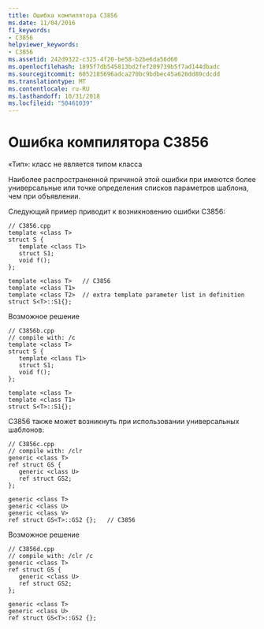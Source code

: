 ```yaml
---
title: Ошибка компилятора C3856
ms.date: 11/04/2016
f1_keywords:
- C3856
helpviewer_keywords:
- C3856
ms.assetid: 242d9322-c325-4f20-be58-b2be6da56d60
ms.openlocfilehash: 1895f7db545813bd2fef209739b5f7ad144dbadc
ms.sourcegitcommit: 6052185696adca270bc9bdbec45a626dd89cdcdd
ms.translationtype: MT
ms.contentlocale: ru-RU
ms.lasthandoff: 10/31/2018
ms.locfileid: "50461039"
---
```

# <a name="compiler-error-c3856"></a>Ошибка компилятора C3856

«Тип»: класс не является типом класса

Наиболее распространенной причиной этой ошибки при имеются более универсальные или точке определения списков параметров шаблона, чем при объявлении.

Следующий пример приводит к возникновению ошибки C3856:

```
// C3856.cpp
template <class T>
struct S {
   template <class T1>
   struct S1;
   void f();
};

template <class T>   // C3856
template <class T1>
template <class T2>  // extra template parameter list in definition
struct S<T>::S1{};
```

Возможное решение

```
// C3856b.cpp
// compile with: /c
template <class T>
struct S {
   template <class T1>
   struct S1;
   void f();
};

template <class T>
template <class T1>
struct S<T>::S1{};
```

C3856 также может возникнуть при использовании универсальных шаблонов:

```
// C3856c.cpp
// compile with: /clr
generic <class T>
ref struct GS {
   generic <class U>
   ref struct GS2;
};

generic <class T>
generic <class U>
generic <class V>
ref struct GS<T>::GS2 {};   // C3856
```

Возможное решение

```
// C3856d.cpp
// compile with: /clr /c
generic <class T>
ref struct GS {
   generic <class U>
   ref struct GS2;
};

generic <class T>
generic <class U>
ref struct GS<T>::GS2 {};
```